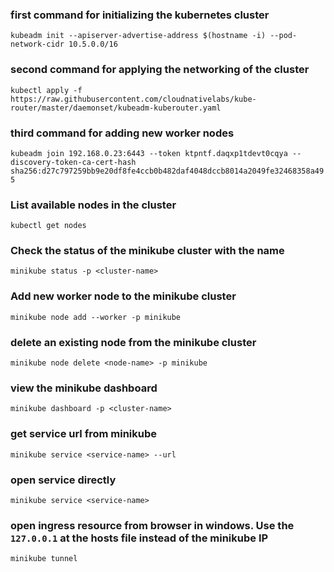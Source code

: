 ### first command for initializing the kubernetes cluster

`kubeadm init --apiserver-advertise-address $(hostname -i) --pod-network-cidr 10.5.0.0/16`

### second command for applying the networking of the cluster
`kubectl apply -f https://raw.githubusercontent.com/cloudnativelabs/kube-router/master/daemonset/kubeadm-kuberouter.yaml`

### third command for adding new worker nodes
`kubeadm join 192.168.0.23:6443 --token ktpntf.daqxp1tdevt0cqya --discovery-token-ca-cert-hash sha256:d27c797259bb9e20df8fe4ccb0b482daf4048dccb8014a2049fe32468358a495 `

### List available nodes in the cluster
`kubectl get nodes`

### Check the status of the minikube cluster with the name
`minikube status -p <cluster-name>`

### Add new worker node to the minikube cluster
`minikube node add --worker -p minikube`

### delete an existing node from the minikube cluster
`minikube node delete <node-name> -p minikube`

### view the minikube dashboard
`minikube dashboard -p <cluster-name>`

### get service url from minikube
`minikube service <service-name> --url`

### open service directly
`minikube service <service-name>`

### open ingress resource from browser in windows. Use the `127.0.0.1` at the hosts file instead of the minikube IP
`minikube tunnel`